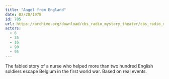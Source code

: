 ```yaml
---
title: "Angel from England"
date: 02/20/1978
id: 785
url: https://archive.org/download/cbs_radio_mystery_theater/cbs_radio_mystery_theater-0751-0800.zip/cbs_radio_mystery_theater-0751-0800%2Fcbsrmt_0785_angel_from_england.mp3
actors:
  - 6
  - 35
  - 16
  - 90
  - 95
---
```

The fabled story of a nurse who helped more than two hundred English soldiers escape Belgium in the first world war. Based on real events.
